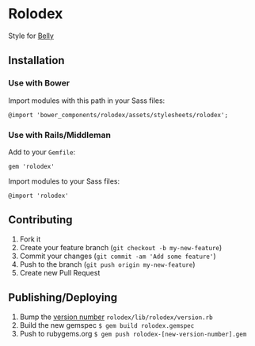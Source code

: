 # Rolodex

Style for [Belly](http://bellycard.com)

## Installation

### Use with Bower

Import modules with this path in your Sass files:

```
@import 'bower_components/rolodex/assets/stylesheets/rolodex';
```

### Use with Rails/Middleman

Add to your `Gemfile`:

```
gem 'rolodex'
```

Import modules to your Sass files:

```
@import 'rolodex'
```

## Contributing

1. Fork it
2. Create your feature branch (`git checkout -b my-new-feature`)
3. Commit your changes (`git commit -am 'Add some feature'`)
4. Push to the branch (`git push origin my-new-feature`)
5. Create new Pull Request

## Publishing/Deploying

1. Bump the [version number](http://semver.org/) `rolodex/lib/rolodex/version.rb`
2. Build the new gemspec `$ gem build rolodex.gemspec`
3. Push to rubygems.org `$ gem push rolodex-[new-version-number].gem`
